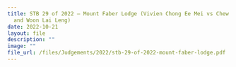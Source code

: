 ```yaml
---
title: STB 29 of 2022 – Mount Faber Lodge (Vivien Chong Ee Mei vs Chew Wee Heong
  and Woon Lai Leng)
date: 2022-10-21
layout: file
description: ""
image: ""
file_url: /files/Judgements/2022/stb-29-of-2022-mount-faber-lodge.pdf
---
```

